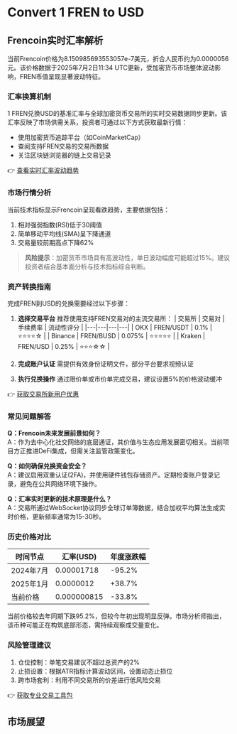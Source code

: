 # Convert 1 FREN to USD

## Frencoin实时汇率解析

当前Frencoin价格为8.150985693553057e-7美元，折合人民币约为0.0000056元。该价格数据于2025年7月2日11:34 UTC更新，受加密货币市场整体波动影响，FREN币值呈现显著波动特征。

### 汇率换算机制

1 FREN兑换USD的基准汇率与全球加密货币交易所的实时交易数据同步更新。该汇率反映了市场供需关系，投资者可通过以下方式获取最新行情：
- 使用加密货币追踪平台（如CoinMarketCap）
- 查阅支持FREN交易的交易所数据
- 关注区块链浏览器的链上交易记录

👉 [查看实时汇率波动趋势](https://bit.ly/okx_welcome)

### 市场行情分析

当前技术指标显示Frencoin呈现看跌趋势，主要依据包括：
1. 相对强弱指数(RSI)低于30阈值
2. 简单移动平均线(SMA)呈下降通道
3. 交易量较前期高点下降62%

> **风险提示**：加密货币市场具有高波动性，单日波动幅度可能超过15%。建议投资者结合基本面分析与技术指标综合判断。

### 资产转换指南

完成FREN到USD的兑换需要经过以下步骤：

1. **选择交易平台**
   推荐使用支持FREN交易对的主流交易所：
   | 交易所 | 交易对 | 手续费率 | 流动性评分 |
   |---|---|---|---|
   | OKX | FREN/USDT | 0.1% | ⭐⭐⭐⭐☆ |
   | Binance | FREN/BUSD | 0.075% | ⭐⭐⭐⭐⭐ |
   | Kraken | FREN/USD | 0.25% | ⭐⭐⭐☆☆ |

2. **完成账户认证**
   需提供有效身份证明文件，部分平台要求视频认证

3. **执行兑换操作**
   通过限价单或市价单完成交易，建议设置5%的价格波动缓冲

👉 [获取交易所新用户优惠](https://bit.ly/okx_welcome)

### 常见问题解答

**Q：Frencoin未来发展前景如何？**  
A：作为去中心化社交网络的底层通证，其价值与生态应用发展密切相关。当前项目方正推进DeFi集成，但需关注监管政策变化。

**Q：如何确保兑换资金安全？**  
A：建议启用双重认证(2FA)，并使用硬件钱包存储资产。定期检查账户登录记录，避免在公共网络环境下操作。

**Q：汇率实时更新的技术原理是什么？**  
A：交易所通过WebSocket协议同步全球订单簿数据，结合加权平均算法生成实时价格，更新频率通常为15-30秒。

### 历史价格对比

| 时间节点 | 汇率(USD) | 年度涨跌幅 |
|---|---|---|
| 2024年7月 | 0.00001718 | -95.2% |
| 2025年1月 | 0.0000012 | +38.7% |
| 当前价格 | 0.000000815 | -33.8% |

当前价格较去年同期下跌95.2%，但较今年初出现明显反弹。市场分析师指出，该币种可能正在构筑底部形态，需持续观察成交量变化。

### 风险管理建议

1. 仓位控制：单笔交易建议不超过总资产的2%
2. 止损设置：根据ATR指标计算波动区间，设置动态止损位
3. 跨市场套利：利用不同交易所的价差进行低风险交易

👉 [获取专业交易工具包](https://bit.ly/okx_welcome)

## 市场展望
